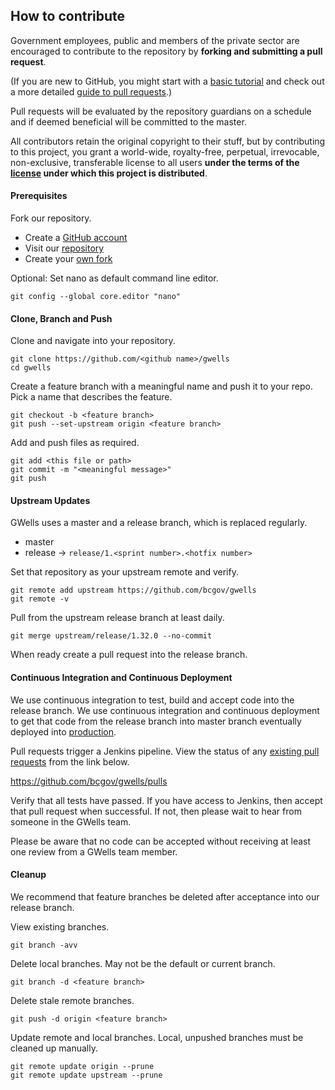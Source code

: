 ## How to contribute

Government employees, public and members of the private sector are encouraged to contribute to the repository by **forking and submitting a pull request**.

(If you are new to GitHub, you might start with a [basic tutorial](https://help.github.com/articles/set-up-git) and check out a more detailed [guide to pull requests](https://help.github.com/articles/using-pull-requests/).)

Pull requests will be evaluated by the repository guardians on a schedule and if deemed beneficial will be committed to the master.

All contributors retain the original copyright to their stuff, but by contributing to this project, you grant a world-wide, royalty-free, perpetual, irrevocable, non-exclusive, transferable license to all users **under the terms of the [license](https://github.com/bcgov/gwells/blob/master/LICENSE) under which this project is distributed**.

#### Prerequisites

Fork our repository.

* Create a [GitHub account](https://github.com/join)
* Visit our [repository](https://github.com/bcgov/gwells)
* Create your [own fork](https://github.com/bcgov/gwells/fork)

Optional: Set nano as default command line editor.

```
git config --global core.editor "nano"
```

#### Clone, Branch and Push

Clone and navigate into your repository.

```
git clone https://github.com/<github name>/gwells
cd gwells
```

Create a feature branch with a meaningful name and push it to your repo.  Pick a name that describes the feature.

```
git checkout -b <feature branch>
git push --set-upstream origin <feature branch>
```

Add and push files as required.

```
git add <this file or path>
git commit -m "<meaningful message>"
git push
```

#### Upstream Updates


GWells uses a master and a release branch, which is replaced regularly.

* master
* release -> ```release/1.<sprint number>.<hotfix number>```

Set that repository as your upstream remote and verify.

```
git remote add upstream https://github.com/bcgov/gwells
git remote -v
```

Pull from the upstream release branch at least daily.

```
git merge upstream/release/1.32.0 --no-commit
```

When ready create a pull request into the release branch.

#### Continuous Integration and Continuous Deployment

We use continuous integration to test, build and accept code into the release branch.  We use continuous integration and continuous deployment to get that code from the release branch into master branch eventually deployed into [production]().

Pull requests trigger a Jenkins pipeline.  View the status of any [existing pull requests](https://github.com/bcgov/gwells/pulls) from the link below.

https://github.com/bcgov/gwells/pulls

Verify that all tests have passed.  If you have access to Jenkins, then accept that pull request when successful.  If not, then please wait to hear from someone in the GWells team.

Please be aware that no code can be accepted without receiving at least one review from a GWells team member.

#### Cleanup

We recommend that feature branches be deleted after acceptance into our release branch.

View existing branches.

```
git branch -avv
```

Delete local branches.  May not be the default or current branch.
```
git branch -d <feature branch>
```

Delete stale remote branches.

```
git push -d origin <feature branch>
```

Update remote and local branches.  Local, unpushed branches must be cleaned up manually.

```
git remote update origin --prune
git remote update upstream --prune
```
